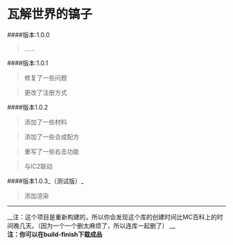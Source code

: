 ﻿瓦解世界的镐子
=

####版本:1.0.0
>......

####版本:1.0.1
>修复了一些问题

>更改了注册方式

####版本1.0.2

>添加了一些材料

>添加了一些合成配方

>重写了一些右击功能

>与IC2联动

####版本1.0.3_（测试版）_
>添加渲染

----------

__注：这个项目是重新构建的，所以你会发现这个库的创建时间比MC百科上的时间晚几天。（因为一个一个删太麻烦了，所以连库一起删了） __  
__注：你可以在build-finish下载成品__